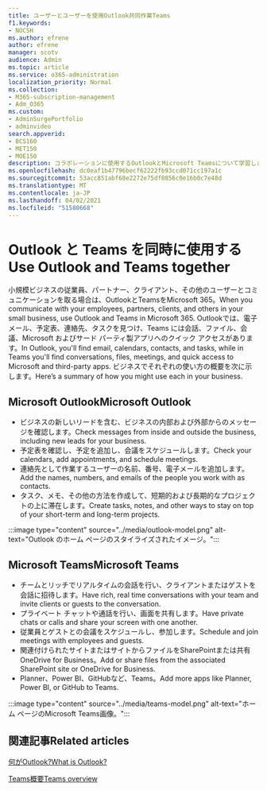 ```yaml
---
title: ユーザーとユーザーを使用Outlook共同作業Teams
f1.keywords:
- NOCSH
ms.author: efrene
author: efrene
manager: scotv
audience: Admin
ms.topic: article
ms.service: o365-administration
localization_priority: Normal
ms.collection:
- M365-subscription-management
- Adm_O365
ms.custom:
- AdminSurgePortfolio
- adminvideo
search.appverid:
- BCS160
- MET150
- MOE150
description: コラボレーションに使用するOutlookとMicrosoft Teamsについて学習します。
ms.openlocfilehash: dc0eaf1b47796becf62222fb93ccd071cc197a1c
ms.sourcegitcommit: 53acc851abf68e2272e75df0856c0e16b0c7e48d
ms.translationtype: MT
ms.contentlocale: ja-JP
ms.lasthandoff: 04/02/2021
ms.locfileid: "51580668"
---
```

# <a name="use-outlook-and-teams-together"></a><span data-ttu-id="c395b-103">Outlook と Teams を同時に使用する</span><span class="sxs-lookup"><span data-stu-id="c395b-103">Use Outlook and Teams together</span></span>

<span data-ttu-id="c395b-104">小規模ビジネスの従業員、パートナー、クライアント、その他のユーザーとコミュニケーションを取る場合は、OutlookとTeamsをMicrosoft 365。</span><span class="sxs-lookup"><span data-stu-id="c395b-104">When you communicate with your employees, partners, clients, and others in your small business, use Outlook and Teams in Microsoft 365.</span></span> <span data-ttu-id="c395b-105">Outlookでは、電子メール、予定表、連絡先、タスクを見つけ、Teams には会話、ファイル、会議、Microsoft およびサード パーティ製アプリへのクイック アクセスがあります。</span><span class="sxs-lookup"><span data-stu-id="c395b-105">In Outlook, you'll find email, calendars, contacts, and tasks, while in Teams you'll find conversations, files, meetings, and quick access to Microsoft and third-party apps.</span></span> <span data-ttu-id="c395b-106">ビジネスでそれぞれの使い方の概要を次に示します。</span><span class="sxs-lookup"><span data-stu-id="c395b-106">Here’s a summary of how you might use each in your business.</span></span>

## <a name="microsoft-outlook"></a><span data-ttu-id="c395b-107">Microsoft Outlook</span><span class="sxs-lookup"><span data-stu-id="c395b-107">Microsoft Outlook</span></span>

- <span data-ttu-id="c395b-108">ビジネスの新しいリードを含む、ビジネスの内部および外部からのメッセージを確認します。</span><span class="sxs-lookup"><span data-stu-id="c395b-108">Check messages from inside and outside the business, including new leads for your business.</span></span>
- <span data-ttu-id="c395b-109">予定表を確認し、予定を追加し、会議をスケジュールします。</span><span class="sxs-lookup"><span data-stu-id="c395b-109">Check your calendars, add appointments, and schedule meetings.</span></span>
- <span data-ttu-id="c395b-110">連絡先として作業するユーザーの名前、番号、電子メールを追加します。</span><span class="sxs-lookup"><span data-stu-id="c395b-110">Add the names, numbers, and emails of the people you work with as contacts.</span></span>
- <span data-ttu-id="c395b-111">タスク、メモ、その他の方法を作成して、短期的および長期的なプロジェクトの上に滞在します。</span><span class="sxs-lookup"><span data-stu-id="c395b-111">Create tasks, notes, and other ways to stay on top of your short-term and long-term projects.</span></span>

:::image type="content" source="../media/outlook-model.png" alt-text="Outlook のホーム ページのスタイライズされたイメージ。":::

## <a name="microsoft-teams"></a><span data-ttu-id="c395b-113">Microsoft Teams</span><span class="sxs-lookup"><span data-stu-id="c395b-113">Microsoft Teams</span></span>

- <span data-ttu-id="c395b-114">チームとリッチでリアルタイムの会話を行い、クライアントまたはゲストを会話に招待します。</span><span class="sxs-lookup"><span data-stu-id="c395b-114">Have rich, real time conversations with your team and invite clients or guests to the conversation.</span></span>
- <span data-ttu-id="c395b-115">プライベート チャットや通話を行い、画面を共有します。</span><span class="sxs-lookup"><span data-stu-id="c395b-115">Have private chats or calls and share your screen with one another.</span></span>
- <span data-ttu-id="c395b-116">従業員とゲストとの会議をスケジュールし、参加します。</span><span class="sxs-lookup"><span data-stu-id="c395b-116">Schedule and join meetings with employees and guests.</span></span>
- <span data-ttu-id="c395b-117">関連付けられたサイトまたはサイトからファイルをSharePointまたは共有OneDrive for Business。</span><span class="sxs-lookup"><span data-stu-id="c395b-117">Add or share files from the associated SharePoint site or OneDrive for Business.</span></span>
- <span data-ttu-id="c395b-118">Planner、Power BI、GitHubなど、Teams。</span><span class="sxs-lookup"><span data-stu-id="c395b-118">Add more apps like Planner, Power BI, or GitHub to Teams.</span></span>

:::image type="content" source="../media/teams-model.png" alt-text="ホーム ページのMicrosoft Teams画像。"::: 

## <a name="related-articles"></a><span data-ttu-id="c395b-120">関連記事</span><span class="sxs-lookup"><span data-stu-id="c395b-120">Related articles</span></span>

[<span data-ttu-id="c395b-121">何がOutlook?</span><span class="sxs-lookup"><span data-stu-id="c395b-121">What is Outlook?</span></span>](https://support.microsoft.com/office10f1fa35-f33a-4cb7-838c-a7f3e6228b20)

[<span data-ttu-id="c395b-122">Teams概要</span><span class="sxs-lookup"><span data-stu-id="c395b-122">Teams overview</span></span>](/MicrosoftTeams/Teams-overview)